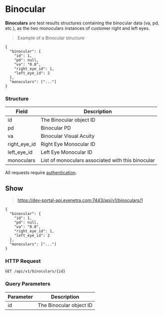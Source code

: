 # Binocular

**Binoculars** are test results structures containing the binocular data (va, pd, etc.), as the two monoculars instances of customer right and left eyes.

> Example of a Binocular structure

````
{
  "binocular": {
    "id": 1,
    "pd": null,
    "va": "0.8",
    "right_eye_id": 1,
    "left_eye_id": 2
  },
  "monoculars": ["..."]
}
````

### Structure

Field           | Description
--------------- | -------------------------------------------------------------------------------
id              | The Binocular object ID
pd              | Binocular PD
va              | Binocular Visual Acuity
right_eye_id    | Right Eye Monocular ID
left_eye_id     | Left Eye Monocular ID
monoculars      | List of monoculars associated with this binocular

<aside class="warn">
All requests require <a href="#basic-authentication">authentication</a>.
</aside>

## Show

> https://dev-portal-api.eyenetra.com:7443/api/v1/binoculars/1

````
{
  "binocular": {
    "id": 1,
    "pd": null,
    "va": "0.8",
    "right_eye_id": 1,
    "left_eye_id": 2
  },
  "monoculars": ["..."]
}
````

### HTTP Request

`GET /api/v1/binoculars/{id}`

### Query Parameters

Parameter       | Description
--------------- | -------------------------------------------------------------------------------
id              | The Binocular object ID
